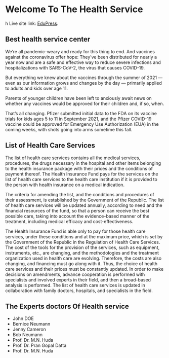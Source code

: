 # Welcome To The Health Service
h
Live site link: [EduPress](https://health-center-765b3.web.app).

## Best health service center  


We’re all pandemic-weary and ready for this thing to end. And vaccines against the coronavirus offer hope: They’ve been distributed for nearly a year now and are a safe and effective way to reduce severe infections and hospitalizations with SARS-CoV-2, the virus that causes COVID-19.

But everything we knew about the vaccines through the summer of 2021 — even as our information grows and changes by the day — primarily applied to adults and kids over age 11.

Parents of younger children have been left to anxiously await news on whether any vaccines would be approved for their children and, if so, when.

That’s all changing. Pfizer submitted initial data to the FDA on its vaccine trials for kids ages 5 to 11 in September 2021, and the Pfizer COVID-19 vaccine could be approved for Emergency Use Authorization (EUA) in the coming weeks, with shots going into arms sometime this fall.


## List of Health Care Services
The list of health care services contains all the medical services, procedures, the drugs necessary in the hospital and other items belonging to the health insurance package with their prices and the conditions of payment thereof. The Health Insurance Fund pays for the services on the list of health care services to the health care institution if it is provided to the person with health insurance on a medical indication.

The criteria for amending the list, and the conditions and procedures of their assessment, is established by the Government of the Republic. The list of health care services will be updated annually, according to need and the financial resources of the fund, so that a person can receive the best possible care, taking into account the evidence-based manner of the treatment, including medical efficacy and cost-effectiveness.

The Health Insurance Fund is able only to pay for those health care services, under these conditions and at the maximum price, which is set by the Government of the Republic in the Regulation of Health Care Services. The cost of the tools for the provision of the services, such as equipment, instruments, etc., are changing, and the methodologies and the treatment organization used in health care are evolving. Therefore, the costs are also changing, and financing must go along with it. Thus, the choice of health care services and their prices must be constantly updated. In order to make decisions on amendments, advance cooperation is performed with specialists and involved experts in their field, and then a broad-based analysis is performed. The list of health care services is updated in collaboration with family doctors, hospitals, and specialists in the field.


## The Experts doctors Of Health service
* John DOE
* Bernice Neumann
* Jenny Cameron
* Bob Neumann
* Prof. Dr. M.N. Huda
* Prof. Dr. Pran Gopal Datta
* Prof. Dr. M.N. Huda
